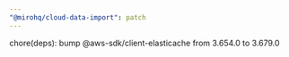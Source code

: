 ```yaml
---
"@mirohq/cloud-data-import": patch
---
```


chore(deps): bump @aws-sdk/client-elasticache from 3.654.0 to 3.679.0

